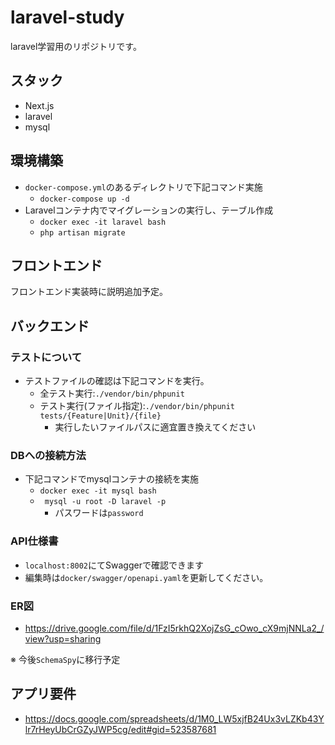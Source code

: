 # laravel-study
laravel学習用のリポジトリです。

## スタック

- Next.js
- laravel
- mysql


## 環境構築

- `docker-compose.yml`のあるディレクトリで下記コマンド実施
  - `docker-compose up -d`
- Laravelコンテナ内でマイグレーションの実行し、テーブル作成
  - `docker exec -it laravel bash`
  - `php artisan migrate`

## フロントエンド

フロントエンド実装時に説明追加予定。

## バックエンド
 
### テストについて

- テストファイルの確認は下記コマンドを実行。
  - 全テスト実行:`./vendor/bin/phpunit` 
  - テスト実行(ファイル指定):`./vendor/bin/phpunit tests/{Feature|Unit}/{file}`
    - 実行したいファイルパスに適宜置き換えてください

### DBへの接続方法

- 下記コマンドでmysqlコンテナの接続を実施
  - `docker exec -it mysql bash`
  - ` mysql -u root -D laravel -p`
    - パスワードは`password`


### API仕様書

- `localhost:8002`にてSwaggerで確認できます
- 編集時は`docker/swagger/openapi.yaml`を更新してください。

### ER図

* https://drive.google.com/file/d/1FzI5rkhQ2XojZsG_cOwo_cX9mjNNLa2_/view?usp=sharing

※  今後`SchemaSpy`に移行予定

## アプリ要件

* https://docs.google.com/spreadsheets/d/1M0_LW5xjfB24Ux3vLZKb43Ylr7rHeyUbCrGZyJWP5cg/edit#gid=523587681